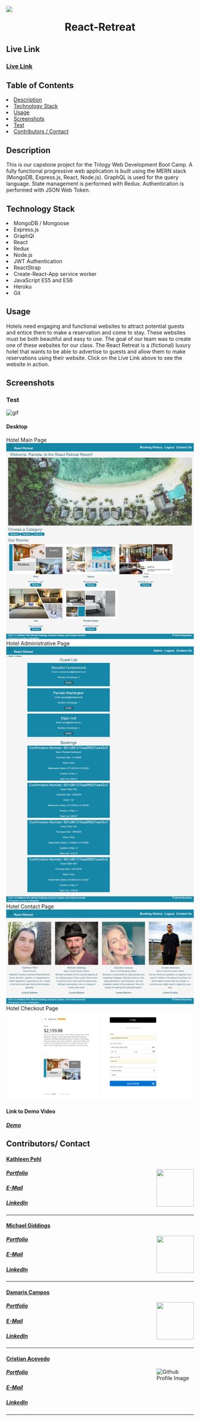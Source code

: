 <img align="left" src= "https://img.shields.io/badge/License-MIT-green">
<h1 href= "https://github.com/kpehl/react-retreat" align= "center">React-Retreat</h1>
<h2>Live Link</h2>
<h3><a href= "https://react-retreat.herokuapp.com/">Live Link</a></h3>  
<h2> Table of Contents </h2>
<li><a href="#description">Description</a></li>  
<li><a href="#tech">Technology Stack</a></li>
<li><a href="#usage">Usage</a></li>
<li><a href="#screen">Screenshots</a></li>
<li><a href="#test">Test</a></li>
<li><a href="#contributors">Contributors / Contact</a></li>


<h2 id="description"> Description </h2>
<p>This is our capstone project for the Trilogy Web Development Boot Camp. A fully functional progressive web application is built using the MERN stack (MongoDB, Express.js, React, Node.js). GraphQL is used for the query language. State management is performed with Redux. Authentication is performed with JSON Web Token.
</p>

<h2 id="tech"> Technology Stack</h2>
<li>MongoDB / Mongoose </li>
<li>Express.js</li>
<li>GraphQl</li>
<li>React</li>
<li>Redux</li>
<li>Node.js</li>
<li>JWT Authentication</li>
<li>ReactStrap</li>
<li>Create-React-App service worker</li>
<li>JavaScript ES5 and ES6</li>
<li>Heroku</li>
<li>Git</li>
</ul>          

<h2 id="usage"> Usage </h2>

<p>Hotels need engaging and functional websites to attract potential guests and entice them to make a reservation and come to stay.  These websites must be both beautiful and easy to use.  The goal of our team was to create one of these websites for our class.  The React Retreat is a (fictional) luxury hotel that wants to be able to advertise to guests and allow them to make reservations using their website. Click on the Live Link above to see the website in action.</p>

<h2 id="screen"> Screenshots </h2>

<h3 id="test"> Test </h3>
<img width="600" height="350" src= "docs/demo/hotel-gif.gif" alt="gif" >

<h4> Desktop </h4>
<a>Hotel Main Page</a>
<img src= "docs/demo/hotel-main.png" alt="image of main page" >
<a>Hotel Administrative Page</a>
<img src= "docs/demo/hotel-admin.png" alt="image of administrative page" >
<a>Hotel Contact Page</a>
<img src= "docs/demo/hotel-contact_page.png" alt= "image of contact page">
<a>Hotel Checkout Page</a>
<img src= "docs/demo/hotel-checkout.png" alt= "image of checkout page">

<h4> Link to Demo Video </h4>
<h5><a href= "https://drive.google.com/file/d/1pblEpQLujDUObZoGIKOkod1rsbJIUDGC/view">Demo</a></h5>


<h2 id="contributors"> Contributors/ Contact</h2>
<h4><a href= "https://github.com/kpehl">Kathleen Pehl</a></h4>
<img align="right" width="100" height="100" src="https://avatars.githubusercontent.com/u/30782087?s=400&u=60b563877f88aa7bc5a67adca7904d9fd7657d16&v=4 alt= "Github Profile Image">
<h5><a href= "http://www.kathleen-pehl.net">Portfolio</a></h5>  
<h5><a href= "mailto:katheen.pehl@gmail.com">E-Mail</a></h5>       
<h5><a href= "https://www.linkedin.com/in/kathleen-pehl-77bb1710">LinkedIn</a></h5>
<hr>

<h4><a href= "https://github.com/fondofhats">Michael Giddings</a></h4>
<img align="right" width="100" height="100" src="https://avatars.githubusercontent.com/u/11549316?s=400&u=9cbb3efedf0845c6fb20524c104ba92fff38c871&v=4 alt= "Github Profile Image"> 
<h5><a href= "http://michaelgiddings.com/">Portfolio</a></h5>  
<h5><a href= "mailto:mikegiddings@gmail.com">E-Mail</a></h5>       
<h5><a href= "https://www.linkedin.com/in/michaelgiddings/">LinkedIn</a></h5>
<hr>


<h4><a href= "https://github.com/DCampos07">Damaris Campos</a></h4>
<img align="right" width="100" height="100" src="https://avatars0.githubusercontent.com/u/68753563?s=400&u=db8ed5c85d35601b1cace358ee79fa43b9f12676&v=4 alt= "Github Profile Image">
<h5><a href= "https://DCampos07.github.io/">Portfolio</a></h5>  
<h5><a href= "mailto:dccampos00@gmail.comm">E-Mail</a></h5>       
<h5><a href= "https://www.linkedin.com/in/damaris-c-870a1472/">LinkedIn</a></h5>
<hr>

<h4><a href= "https://github.com/cacevedo2011">Cristian Acevedo</a></h4>
<img align="right" width="100" height="100" src="https://avatars.githubusercontent.com/u/18291317?s=400&v=4" alt="Github Profile Image">
<h5><a href= "https://cristianacevedoblog.wordpress.com/">Portfolio</a></h5>  
<h5><a href= "mailto:cristianacevedo2011@gmail.com">E-Mail</a></h5>       
<h5><a href= "https://www.linkedin.com/in/cristian-acevedo-21833692/">LinkedIn</a></h5>
<hr>